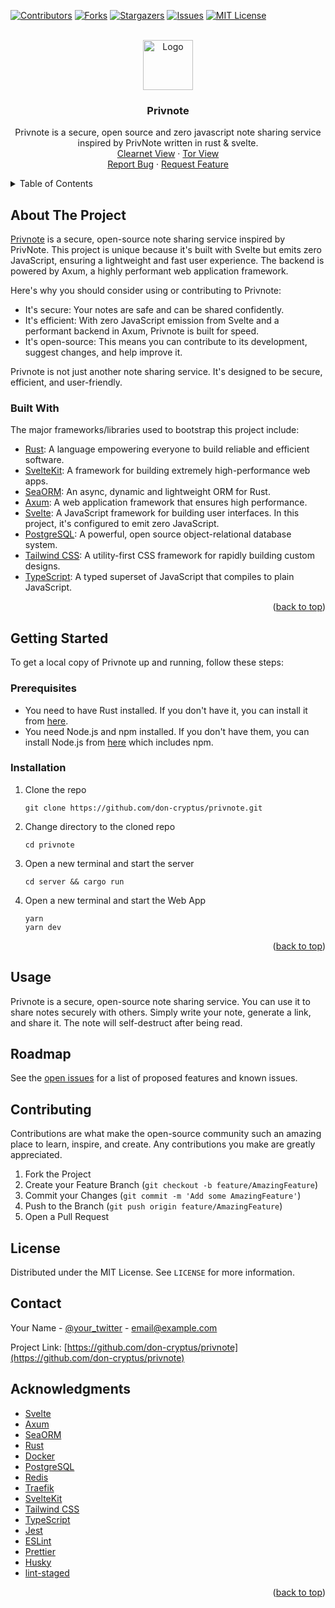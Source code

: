 <a name="readme-top"></a>

[![Contributors][contributors-shield]][contributors-url]
[![Forks][forks-shield]][forks-url]
[![Stargazers][stars-shield]][stars-url]
[![Issues][issues-shield]][issues-url]
[![MIT License][license-shield]][license-url]

<!-- PROJECT LOGO -->
<br />
<div align="center">
  <a href="https://github.com/don-cryptus/privnote">
    <img src="web/static/favicon.ico" alt="Logo" width="80" height="80">
  </a>

  <h3 align="center">Privnote</h3>

  <p align="center">
    Privnote is a secure, open source and zero javascript note sharing service inspired by PrivNote written in rust & svelte.
    <br />
    <!-- <a href="https://github.com/don-cryptus/privnote"><strong>Explore the docs »</strong></a> -->
    <a href="https://privnote.coding.global">Clearnet View</a>
    ·
    <a href="http://pnotegqaaijd3dpqesxfjplwbxk2z6jnaoha7gqalfwiaajqqtsilcqd.onion/">Tor View</a>
    <br />
    <a href="https://github.com/don-cryptus/privnote/issues">Report Bug</a>
    ·
    <a href="https://github.com/don-cryptus/privnote/issues">Request Feature</a>
  </p>
</div>

<!-- TABLE OF CONTENTS -->
<details>
  <summary>Table of Contents</summary>
  <ol>
    <li>
      <a href="#about-the-project">About The Project</a>
      <ul>
        <li><a href="#built-with">Built With</a></li>
      </ul>
    </li>
    <li>
      <a href="#getting-started">Getting Started</a>
      <ul>
        <li><a href="#prerequisites">Prerequisites</a></li>
        <li><a href="#installation">Installation</a></li>
      </ul>
    </li>
    <li><a href="#usage">Usage</a></li>
    <li><a href="#roadmap">Roadmap</a></li>
    <li><a href="#contributing">Contributing</a></li>
    <li><a href="#license">License</a></li>
    <li><a href="#contact">Contact</a></li>
    <li><a href="#acknowledgments">Acknowledgments</a></li>
  </ol>
</details>

<!-- ABOUT THE PROJECT -->

## About The Project

[Privnote](https://github.com/don-cryptus/privnote) is a secure, open-source note sharing service inspired by PrivNote. This project is unique because it's built with Svelte but emits zero JavaScript, ensuring a lightweight and fast user experience. The backend is powered by Axum, a highly performant web application framework.

Here's why you should consider using or contributing to Privnote:

- It's secure: Your notes are safe and can be shared confidently.
- It's efficient: With zero JavaScript emission from Svelte and a performant backend in Axum, Privnote is built for speed.
- It's open-source: This means you can contribute to its development, suggest changes, and help improve it.

Privnote is not just another note sharing service. It's designed to be secure, efficient, and user-friendly.

### Built With

The major frameworks/libraries used to bootstrap this project include:

- [Rust](https://www.rust-lang.org/): A language empowering everyone to build reliable and efficient software.
- [SvelteKit](https://kit.svelte.dev/): A framework for building extremely high-performance web apps.
- [SeaORM](https://www.sea-orm.org/): An async, dynamic and lightweight ORM for Rust.
- [Axum](https://github.com/tokio-rs/axum): A web application framework that ensures high performance.
- [Svelte](https://svelte.dev/): A JavaScript framework for building user interfaces. In this project, it's configured to emit zero JavaScript.
- [PostgreSQL](https://www.postgresql.org/): A powerful, open source object-relational database system.
- [Tailwind CSS](https://tailwindcss.com/): A utility-first CSS framework for rapidly building custom designs.
- [TypeScript](https://www.typescriptlang.org/): A typed superset of JavaScript that compiles to plain JavaScript.

<p align="right">(<a href="#readme-top">back to top</a>)</p>

<!-- GETTING STARTED -->

## Getting Started

To get a local copy of Privnote up and running, follow these steps:

### Prerequisites

- You need to have Rust installed. If you don't have it, you can install it from [here](https://www.rust-lang.org/tools/install).
- You need Node.js and npm installed. If you don't have them, you can install Node.js from [here](https://nodejs.org/en/download/) which includes npm.

### Installation

1. Clone the repo
   ```
   git clone https://github.com/don-cryptus/privnote.git
   ```
2. Change directory to the cloned repo
   ```
   cd privnote
   ```
3. Open a new terminal and start the server
   ```
   cd server && cargo run
   ```
4. Open a new terminal and start the Web App
   ```
   yarn
   yarn dev
   ```

<p align="right">(<a href="#readme-top">back to top</a>)</p>

<!-- USAGE EXAMPLES -->

## Usage

Privnote is a secure, open-source note sharing service. You can use it to share notes securely with others. Simply write your note, generate a link, and share it. The note will self-destruct after being read.

## Roadmap

See the [open issues](https://github.com/don-cryptus/privnote/issues) for a list of proposed features and known issues.

## Contributing

Contributions are what make the open-source community such an amazing place to learn, inspire, and create. Any contributions you make are greatly appreciated.

1. Fork the Project
2. Create your Feature Branch (`git checkout -b feature/AmazingFeature`)
3. Commit your Changes (`git commit -m 'Add some AmazingFeature'`)
4. Push to the Branch (`git push origin feature/AmazingFeature`)
5. Open a Pull Request

## License

Distributed under the MIT License. See `LICENSE` for more information.

## Contact

Your Name - [@your_twitter](https://twitter.com/your_username) - email@example.com

Project Link: [https://github.com/don-cryptus/privnote](https://github.com/don-cryptus/privnote)

## Acknowledgments

- [Svelte](https://svelte.dev/)
- [Axum](https://github.com/tokio-rs/axum)
- [SeaORM](https://www.sea-orm.org/)
- [Rust](https://www.rust-lang.org/)
- [Docker](https://www.docker.com/)
- [PostgreSQL](https://www.postgresql.org/)
- [Redis](https://redis.io/)
- [Traefik](https://traefik.io/)
- [SvelteKit](https://kit.svelte.dev/)
- [Tailwind CSS](https://tailwindcss.com/)
- [TypeScript](https://www.typescriptlang.org/)
- [Jest](https://jestjs.io/)
- [ESLint](https://eslint.org/)
- [Prettier](https://prettier.io/)
- [Husky](https://typicode.github.io/husky/)
- [lint-staged](https://github.com/okonet/lint-staged)

<p align="right">(<a href="#readme-top">back to top</a>)</p>

<!-- MARKDOWN LINKS & IMAGES -->
<!-- https://www.markdownguide.org/basic-syntax/#reference-style-links -->

[contributors-shield]: https://img.shields.io/github/contributors/don-cryptus/privnote.svg?style=for-the-badge
[contributors-url]: https://github.com/don-cryptus/privnote/graphs/contributors
[forks-shield]: https://img.shields.io/github/forks/don-cryptus/privnote.svg?style=for-the-badge
[forks-url]: https://github.com/don-cryptus/privnote/network/members
[stars-shield]: https://img.shields.io/github/stars/don-cryptus/privnote.svg?style=for-the-badge
[stars-url]: https://github.com/don-cryptus/privnote/stargazers
[issues-shield]: https://img.shields.io/github/issues/don-cryptus/privnote.svg?style=for-the-badge
[issues-url]: https://github.com/don-cryptus/privnote/issues
[license-shield]: https://img.shields.io/github/license/don-cryptus/privnote.svg?style=for-the-badge
[license-url]: https://github.com/don-cryptus/privnote/blob/master/LICENSE.txt
[product-screenshot]: images/screenshot.png
[Next.js]: https://img.shields.io/badge/next.js-000000?style=for-the-badge&logo=nextdotjs&logoColor=white
[Next-url]: https://nextjs.org/
[React.js]: https://img.shields.io/badge/React-20232A?style=for-the-badge&logo=react&logoColor=61DAFB
[React-url]: https://reactjs.org/
[Vue.js]: https://img.shields.io/badge/Vue.js-35495E?style=for-the-badge&logo=vuedotjs&logoColor=4FC08D
[Vue-url]: https://vuejs.org/
[Angular.io]: https://img.shields.io/badge/Angular-DD0031?style=for-the-badge&logo=angular&logoColor=white
[Angular-url]: https://angular.io/
[Svelte.dev]: https://img.shields.io/badge/Svelte-4A4A55?style=for-the-badge&logo=svelte&logoColor=FF3E00
[Svelte-url]: https://svelte.dev/
[Laravel.com]: https://img.shields.io/badge/Laravel-FF2D20?style=for-the-badge&logo=laravel&logoColor=white
[Laravel-url]: https://laravel.com
[Bootstrap.com]: https://img.shields.io/badge/Bootstrap-563D7C?style=for-the-badge&logo=bootstrap&logoColor=white
[Bootstrap-url]: https://getbootstrap.com
[JQuery.com]: https://img.shields.io/badge/jQuery-0769AD?style=for-the-badge&logo=jquery&logoColor=white
[JQuery-url]: https://jquery.com
